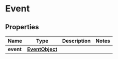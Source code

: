 

# Event


## Properties

| Name | Type | Description | Notes |
|------------ | ------------- | ------------- | -------------|
|**event** | [**EventObject**](EventObject.md) |  |  |



